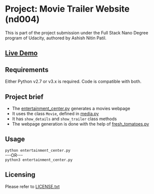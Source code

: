 Project: Movie Trailer Website (nd004)
======================================
This is part of the project submission under the Full Stack Nano Degree program of Udacity, authored by Ashish Nitin Patil.

[Live Demo](https://ashishnitinpatil.github.io/udacity_fsnd004_movie_trailer/fresh_tomatoes.html)
------------


Requirements
------------
Either Python v2.7 or v3.x is required. Code is compatible with both.

Project brief
-------------
- The [entertainment_center.py](/entertainment_center.py) generates a movies webpage
- It uses the class `Movie`, defined in [media.py](/media.py)
- It has `show_details` and `show_trailer` class methods
- The webpage generation is done with the help of [fresh_tomatoes.py](/fresh_tomatoes.py)

Usage
-----
`python entertainment_center.py`  
---OR---  
`python3 entertainment_center.py`

Licensing
---------
Please refer to [LICENSE.txt](/LICENSE.txt)
